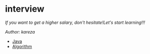 # interview
*If you want to get a higher salary, don't hesitate!Let's start learning!!!*

*Author: kareza*

+ [Java](./Java.md)
+ [Algorithm](./algorithm.md)

